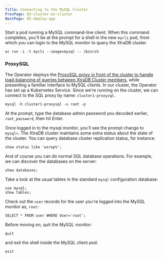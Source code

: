 ```yaml
---
Title: Connecting to the MySQL Cluster
PrevPage: 03-cluster-on-cluster
NextPage: 05-deploy-app
---
```


Start a pod running a MySQL command-line client. When this command completes, you'll be at the prompt for a shell in the new `mycli` pod, from which you can login to the MySQL monitor to query the XtraDB cluster.

```execute-1
oc run -i -t mycli --image=mysql -- /bin/sh
```

### ProxySQL

The Operator deploys the [ProxySQL proxy in front of the cluster to handle load-balancing of queries between XtraDB Cluster members][proxysql], while presenting a familiar interface to MySQL clients. In our cluster, the Operator has set up a Kubernetes Service. Since we're running on the cluster, we can connect to the SQL proxy by name: `cluster1-proxysql`.

```execute-1
mysql -h cluster1-proxysql -u root -p
```

At the prompt, type the database admin password you decoded earlier, `root_password`, then hit Enter.

Once logged in to the mysql monitor, you'll see the prompt change to `mysql>`. The XtraDB cluster maintains some extra status about the state of the cluster. You can query database cluster replication status, for instance:

```execute-1
show status like 'wsrep%';
```

And of course you can do normal SQL database operations. For example, we can discover the databases on the server:

```execute-1
show databases;
```

Take a look at the usual tables in the standard `mysql` configuration database:

```execute-1
use mysql;
show tables;
```

Check out the `user` records for the user you're logged into the MySQL monitor as, `root`:

```execute-1
SELECT * FROM user WHERE User='root';
```

Before moving on, quit the MySQL monitor:

```execute-1
quit
```

and exit the shell inside the MySQL client pod:

```execute-1
exit
```

[proxysql]: https://www.percona.com/doc/percona-xtradb-cluster/LATEST/howtos/proxysql.html#load-balancing-with-proxysql
